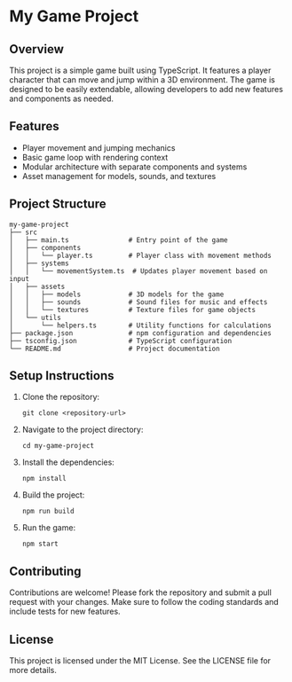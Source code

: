 # My Game Project

## Overview
This project is a simple game built using TypeScript. It features a player character that can move and jump within a 3D environment. The game is designed to be easily extendable, allowing developers to add new features and components as needed.

## Features
- Player movement and jumping mechanics
- Basic game loop with rendering context
- Modular architecture with separate components and systems
- Asset management for models, sounds, and textures

## Project Structure
```
my-game-project
├── src
│   ├── main.ts               # Entry point of the game
│   ├── components
│   │   └── player.ts         # Player class with movement methods
│   ├── systems
│   │   └── movementSystem.ts  # Updates player movement based on input
│   ├── assets
│   │   ├── models            # 3D models for the game
│   │   ├── sounds            # Sound files for music and effects
│   │   └── textures          # Texture files for game objects
│   └── utils
│       └── helpers.ts        # Utility functions for calculations
├── package.json              # npm configuration and dependencies
├── tsconfig.json             # TypeScript configuration
└── README.md                 # Project documentation
```

## Setup Instructions
1. Clone the repository:
   ```
   git clone <repository-url>
   ```
2. Navigate to the project directory:
   ```
   cd my-game-project
   ```
3. Install the dependencies:
   ```
   npm install
   ```
4. Build the project:
   ```
   npm run build
   ```
5. Run the game:
   ```
   npm start
   ```

## Contributing
Contributions are welcome! Please fork the repository and submit a pull request with your changes. Make sure to follow the coding standards and include tests for new features.

## License
This project is licensed under the MIT License. See the LICENSE file for more details.
